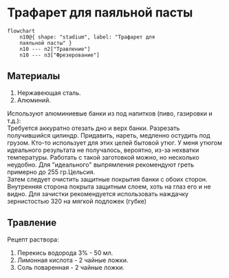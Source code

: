 # Трафарет для паяльной пасты


```mermaid
flowchart
	n10@{ shape: "stadium", label: "Трафарет для
    паяльной пасты" }
	n10 --- n2["Травление"]
	n10 --- n3["Фрезерование"]
```
## Материалы

1. Нержавеющая сталь.
2. Алюминий.

Используют алюминиевые банки из под напитков (пиво, газировки и т.д.):  
Требуется аккуратно отезать дно и верх банки. Разрезать получившийся цилиндр. Придавить, нареть, медленно остудить под грузом. Кто-то использует для этих целей бытовой утюг. У меня утюгом идеального результата не получалось, вероятно, из-за нехватки температуры. Работать с такой заготовкой можно, но несколько неудобно. Для "идеального" выпрямления рекомендуют греть примерно до 255 гр.Цельсия.  
Затем следует очистить защитные покрытия банки с обоих сторон. Внутренняя сторона покрыта защитным слоем, хоть на глаз его и не видно. Для зачистки рекомендуется использовать наждачку зернистостью 320 на мягкой подложек (губке)

## Травление

Рецепт раствора:
1. Перекись водорода 3% - 50 мл.
2. Лимонная кислота - 2 чайные ложки.
3. Соль поваренная - 2 чайные ложки.
